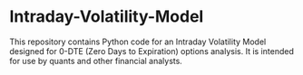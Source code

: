 # Intraday-Volatility-Model
This repository contains Python code for an Intraday Volatility Model designed for 0-DTE (Zero Days to Expiration) options analysis. It is intended for use by quants and other financial analysts.
